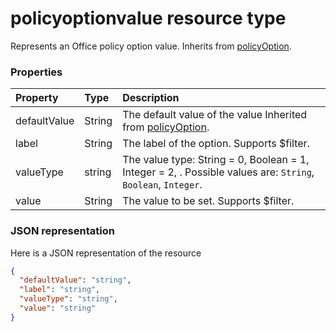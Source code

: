 # policyoptionvalue resource type

Represents an Office policy option value. Inherits from [policyOption](policyoption.md).


### Properties
| Property	   | Type	|Description|
|:---------------|:--------|:----------|
|defaultValue|String|The default value of the value Inherited from [policyOption](policyoption.md).|
|label|String|The label of the option. Supports $filter.|
|valueType|string|The value type: String = 0, Boolean = 1, Integer = 2, . Possible values are: `String`, `Boolean`, `Integer`.|
|value|String|The value to be set. Supports $filter.|

### JSON representation

Here is a JSON representation of the resource

<!-- {
  "blockType": "resource",
  "optionalProperties": [
    "defaultValue",
    "label",
    "valueType",
    "value"
  ],
  "keyProperty": "id",
  "@odata.type": "microsoft.graph.policyoption"
}-->

```json
{
  "defaultValue": "string",
  "label": "string",
  "valueType": "string",
  "value": "string"
}

```

<!-- uuid: 8fcb5dbc-d5aa-4681-8e31-b001d5168d79
2015-10-25 14:57:30 UTC -->
<!-- {
  "type": "#page.annotation",
  "description": "policyoption resource",
  "keywords": "",
  "section": "documentation",
  "tocPath": ""
}-->
